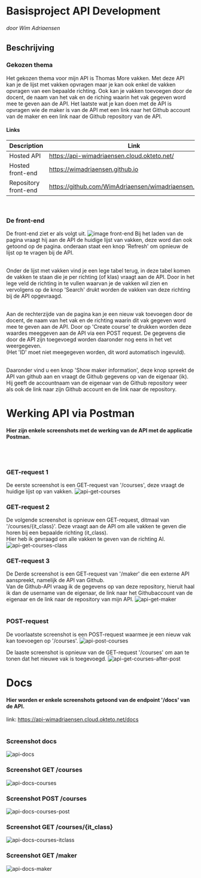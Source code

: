 # Basisproject API Development
###### door Wim Adriaensen
## Beschrijving
### Gekozen thema
Het gekozen thema voor mijn API is Thomas More vakken.
Met deze API kan je de lijst met vakken opvragen maar je kan ook enkel de vakken opvragen van een bepaalde richting.
Ook kan je vakken toevoegen door de docent, de naam van het vak en de riching waarin het vak gegeven word mee te geven aan de API. Het laatste wat je kan doen met de API is opvragen wie de maker is van de API met een link naar het Github account van de maker en een link naar de Github repository van de API.

#### Links

| Description | Link |
| --- | --- |
| Hosted API | https://api-wimadriaensen.cloud.okteto.net/ |
| Hosted front-end | https://wimadriaensen.github.io | |
| Repository front-end | https://github.com/WimAdriaensen/wimadriaensen.github.io |
<br>

### De front-end
De front-end ziet er als volgt uit.
![image front-end](images/Eerste_zicht_front-end.png)
Bij het laden van de pagina vraagt hij aan de API de huidige lijst van vakken, deze word dan ook getoond op de pagina. onderaan staat een knop 'Refresh' om opnieuw de lijst op te vragen bij de API. <br><br>

Onder de lijst met vakken vind je een lege tabel terug, in deze tabel komen de vakken te staan die je per richting (of klas) vraagt aan de API. Door in het lege veld de richting in te vullen waarvan je de vakken wil zien en vervolgens op de knop 'Search' drukt worden de vakken van deze richting bij de API opgevraagd. <br><br>

Aan de rechterzijde van de pagina kan je een nieuw vak toevoegen door de docent, de naam van het vak en de richting waarin dit vak gegeven word mee te geven aan de API. Door op 'Create course' te drukken worden deze waardes meeggeven aan de API via een POST request. De gegevens die door de API zijn toegevoegd worden daaronder nog eens in het vet weergegeven.<br> 
(Het 'ID' moet niet meegegeven worden, dit word automatisch ingevuld).<br><br>

Daaronder vind u een knop 'Show maker information', deze knop spreekt de API van github aan en vraagt de Github gegevens op van de eigenaar (ik). Hij geeft de accountnaam van de eigenaar van de Github repository weer als ook de link naar zijn Github account en de link naar de repository.
<br>

# Werking API via Postman

#### Hier zijn enkele screenshots met de werking van de API met de applicatie Postman.<br><br>

<br>

### GET-request 1
De eerste screenshot is een GET-request van '/courses', deze vraagt de huidige lijst op van vakken.
![api-get-courses](images/Postman_get_courses.png)
<br>

### GET-request 2
De volgende screenshot is opnieuw een GET-request, ditmaal van '/courses/{it_class}'. Deze vraagt aan de API om alle vakken te geven die horen bij een bepaalde richting (it_class).<br>
Hier heb ik gevraagd om alle vakken te geven van de richting AI.
![api-get-courses-class](images/Postman_get_courses_class.png)
<br>

### GET-request 3
De Derde screenshot is een GET-request van '/maker' die een externe API aanspreekt, namelijk de API van Github.<br>
Van de Github-API vraag ik de gegevens op van deze repository, hieruit haal ik dan de username van de eigenaar, de link naar het Githubaccount van de eigenaar en de link naar de repository van mijn API.
![api-get-maker](images/Postman_get_maker.png)
<br><br>

### POST-request
De voorlaatste screenshot is een POST-request waarmee je een nieuw vak kan toevoegen op '/courses'.
![api-post-courses](images/Postman_post_courses.png)
<br>

De laaste screenshot is opnieuw van de GET-request '/courses' om aan te tonen dat het nieuwe vak is toegevoegd.
![api-get-courses-after-post](images/Postman_get_courses_na_post.png)
<br>

# Docs
#### Hier worden er enkele screenshots getoond van de endpoint '/docs' van de API.
link: https://api-wimadriaensen.cloud.okteto.net/docs
<br><br>

### Screenshot docs
![api-docs](images/api_docs.png)
<br>

### Screenshot GET /courses
![api-docs-courses](images/api_docs_courses.png)
<br>

### Screenshot POST /courses
![api-docs-courses-post](images/api_docs_courses_post.png)
<br>

### Screenshot GET /courses/{it_class}
![api-docs-courses-itclass](images/api_docs_courses_itclass.png)
<br>

### Screenshot GET /maker
![api-docs-maker](images/api_docs_maker.png)
<br>

